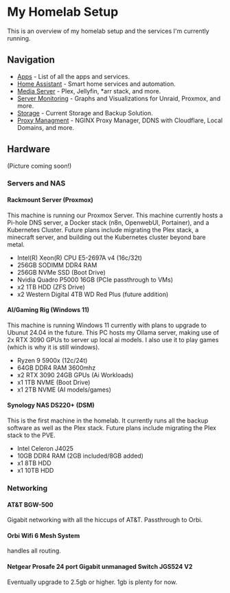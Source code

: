# My Homelab Setup
This is an overview of my homelab setup and the services I'm currently running. 

## Navigation
* [Apps](https://github.com/colinklich/homelab/tree/main/apps) - List of all the apps and services.
* [Home Assistant](https://github.com/colinklich/homelab/tree/main/homeassistant) - Smart home services and automation.
* [Media Server](https://github.com/colinklich/homelab/tree/main/media) - Plex, Jellyfin, *arr stack, and more.
* [Server Monitoring](https://github.com/colinklich/homelab/tree/main/monitoring) - Graphs and Visualizations for Unraid, Proxmox, and more.
* [Storage](https://github.com/colinklich/homelab/tree/main/storage) - Current Storage and Backup Solution.
* [Proxy Managment](https://github.com/colinklich/homelab/tree/main/proxy) - NGINX Proxy Manager, DDNS with Cloudflare, Local Domains, and more.

## Hardware

(Picture coming soon!)

### Servers and NAS
#### Rackmount Server (Proxmox)
This machine is running our Proxmox Server. This machine currently hosts a Pi-hole DNS server, a Docker stack (n8n, OpenwebUI, Portainer), and a Kubernetes Cluster. Future plans include migrating the Plex stack, a minecraft server, and building out the Kubernetes cluster beyond bare metal.
* Intel(R) Xeon(R) CPU E5-2697A v4 (16c/32t)
* 256GB SODIMM DDR4 RAM
* 256GB NVMe SSD (Boot Drive)
* Nvidia Quadro P5000 16GB (PCIe passthrough to VMs)
* x2 1TB HDD (ZFS Drive)
* x2 Western Digital 4TB WD Red Plus (future addition)

#### AI/Gaming Rig (Windows 11)
This machine is running Windows 11 currently with plans to upgrade to Ubunut 24.04 in the future. This PC hosts my Ollama server, making use of 2x RTX 3090 GPUs to server up local ai models. I also use it to play games (which is why it is still windows).
* Ryzen 9 5900x (12c/24t)
* 64GB DDR4 RAM 3600mhz
* x2 RTX 3090 24GB GPUs (Ai Workloads)
* x1 1TB NVME (Boot Drive)
* x1 2TB NVME (AI models/games)

#### Synology NAS DS220+ (DSM)
This is the first machine in the homelab. It currently runs all the backup software as well as the Plex stack. Future plans include migrating the Plex stack to the PVE.
* Intel Celeron J4025
* 10GB DDR4 RAM (2GB included/8GB added)
* x1 8TB HDD
* x1 10TB HDD

### Networking
#### AT&T BGW-500
Gigabit networking with all the hiccups of AT&T. Passthrough to Orbi.

#### Orbi Wifi 6 Mesh System
handles all routing.

#### Netgear Prosafe 24 port Gigabit unmanaged Switch JGS524 V2
Eventually upgrade to 2.5gb or higher. 1gb is plenty for now.

